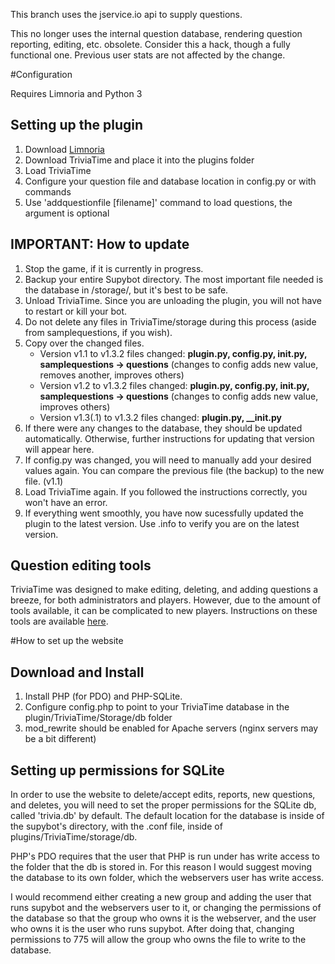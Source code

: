 This branch uses the jservice.io api to supply questions.

This no longer uses the internal question database, rendering question reporting, editing, etc. obsolete. Consider this a hack, though a fully functional one. Previous user stats are not affected by the change.

#Configuration

Requires Limnoria and Python 3

## Setting up the plugin
1. Download [Limnoria][]
2. Download TriviaTime and place it into the plugins folder
3. Load TriviaTime
4. Configure your question file and database location in config.py or with commands
5. Use 'addquestionfile [filename]' command to load questions, the argument is optional

## IMPORTANT: How to update
1. Stop the game, if it is currently in progress.
2. Backup your entire Supybot directory. The most important file needed is the database in /storage/, but it's best to be safe.
3. Unload TriviaTime. Since you are unloading the plugin, you will not have to restart or kill your bot.
4. Do not delete any files in TriviaTime/storage during this process (aside from samplequestions, if you wish).
5. Copy over the changed files.
    * Version v1.1 to v1.3.2 files changed: **plugin.py, config.py, __init__.py, samplequestions -> questions** (changes to config adds new value, removes another, improves others)
    * Version v1.2 to v1.3.2 files changed: **plugin.py, config.py, __init__.py, samplequestions -> questions** (changes to config adds new value, improves others)
    * Version v1.3(.1) to v1.3.2 files changed: **plugin.py, __init.py**
6. If there were any changes to the database, they should be updated automatically. Otherwise, further instructions for updating that version will appear here.
7. If config.py was changed, you will need to manually add your desired values again. You can compare the previous file (the backup) to the new file. (v1.1)
8. Load TriviaTime again. If you followed the instructions correctly, you won't have an error.
9. If everything went smoothly, you have now sucessfully updated the plugin to the latest version. Use .info to verify you are on the latest version.

## Question editing tools
TriviaTime was designed to make editing, deleting, and adding questions a breeze, for both administrators and players. However, due to the amount of tools available, it can be complicated to new players. Instructions on these tools are available [here][].

#How to set up the website

## Download and Install
1. Install PHP (for PDO) and PHP-SQLite.
2. Configure config.php to point to your TriviaTime database in the plugin/TriviaTime/Storage/db folder
3. mod_rewrite should be enabled for Apache servers (nginx servers may be a bit different)

## Setting up permissions for SQLite

In order to use the website to delete/accept edits, reports, new questions, and deletes, you will need to set the proper permissions for the SQLite db, called 'trivia.db' by default. The default location for the database is inside of the supybot's directory, with the .conf file, inside of plugins/TriviaTime/storage/db.

PHP's PDO requires that the user that PHP is run under has write access to the folder that the db is stored in. For this reason I would suggest moving the database to its own folder, which the webservers user has write access.

I would recommend either creating a new group and adding the user that runs supybot and the webservers user to it, or changing the permissions of the database so that the group who owns it is the webserver, and the user who owns it is the user who runs supybot. After doing that, changing permissions to 775 will allow the group who owns the file to write to the database.

  [Limnoria]: https://github.com/ProgVal/Limnoria
  [here]: http://trivialand.org/
